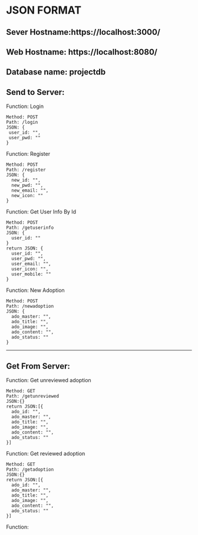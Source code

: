 # JSON FORMAT

## Sever Hostname:https://localhost:3000/
## Web Hostname: https://localhost:8080/
## Database name: projectdb

## Send to Server:

Function: Login
```
Method: POST
Path: /login
JSON: {
 user_id: "",
 user_pwd: ""
}
```

Function: Register
```
Method: POST
Path: /register
JSON: {
  new_id: "",
  new_pwd: "",
  new_email: "",
  new_icon: ""
}
```

Function: Get User Info By Id
```
Method: POST
Path: /getuserinfo
JSON: {
  user_id: ""
}
return JSON: {
  user_id: "",
  user_pwd: "",
  user_email: "",
  user_icon: "",
  user_mobile: ""
}
```

Function: New Adoption
```
Method: POST
Path: /newadoption
JSON: {
  ado_master: "",
  ado_title: "",
  ado_image: "",
  ado_content: "",
  ado_status: ""
}
```
---

## Get From Server:

Function: Get unreviewed adoption
```
Method: GET
Path: /getunreviewed
JSON:{}
return JSON:[{
  ado_id: "",
  ado_master: "",
  ado_title: "",
  ado_image: "",
  ado_content: "",
  ado_status: ""
}]
```

Function: Get reviewed adoption
```
Method: GET
Path: /getadoption
JSON:{}
return JSON:[{
  ado_id: "",
  ado_master: "",
  ado_title: "",
  ado_image: "",
  ado_content: "",
  ado_status: ""
}]
```

Function:

